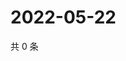 # 2022-05-22

共 0 条

<!-- BEGIN WEIBO -->
<!-- 最后更新时间 Sun May 22 2022 22:12:29 GMT+0800 (China Standard Time) -->

<!-- END WEIBO -->
